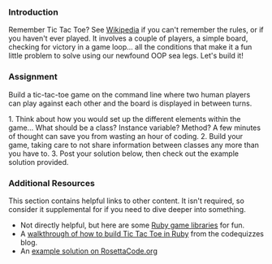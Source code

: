 ### Introduction

Remember Tic Tac Toe? See [Wikipedia](http://en.wikipedia.org/wiki/Tic-tac-toe) if you can't remember the rules, or if you haven't ever played.  It involves a couple of players, a simple board, checking for victory in a game loop... all the conditions that make it a fun little problem to solve using our newfound OOP sea legs.  Let's build it!

### Assignment

Build a tic-tac-toe game on the command line where two human players can play against each other and the board is displayed in between turns.

<div class="lesson-content__panel" markdown="1">
  1. Think about how you would set up the different elements within the game... What should be a class? Instance variable?  Method? A few minutes of thought can save you from wasting an hour of coding.
  2. Build your game, taking care to not share information between classes any more than you have to.
  3. Post your solution below, then check out the example solution provided.
</div>

### Additional Resources
This section contains helpful links to other content. It isn't required, so consider it supplemental for if you need to dive deeper into something.

* Not directly helpful, but here are some [Ruby game libraries](https://www.ruby-toolbox.com/categories/game_libraries) for fun.
* A [walkthrough of how to build Tic Tac Toe in Ruby](http://codequizzes.wordpress.com/2013/10/25/creating-a-tic-tac-toe-game-with-ruby/) from the codequizzes blog.
* An [example solution on RosettaCode.org](http://rosettacode.org/wiki/Tic-tac-toe#Ruby)

